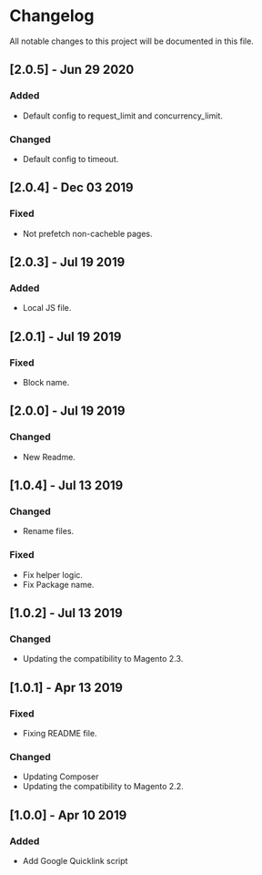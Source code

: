 # Changelog
All notable changes to this project will be documented in this file.

## [2.0.5] - Jun 29 2020

### Added
- Default config to request_limit and concurrency_limit.

### Changed
- Default config to timeout.

## [2.0.4] - Dec 03 2019

### Fixed
- Not prefetch non-cacheble pages.

## [2.0.3] - Jul 19 2019

### Added
- Local JS file.

## [2.0.1] - Jul 19 2019

### Fixed
- Block name.

## [2.0.0] - Jul 19 2019

### Changed
- New Readme.

## [1.0.4] - Jul 13 2019

### Changed
- Rename files.

### Fixed
- Fix helper logic.
- Fix Package name.

## [1.0.2] - Jul 13 2019

### Changed
- Updating the compatibility to Magento 2.3.

## [1.0.1] - Apr 13 2019

### Fixed
- Fixing README file.

### Changed
- Updating Composer
- Updating the compatibility to Magento 2.2.

## [1.0.0] - Apr 10 2019

### Added
- Add Google Quicklink script
